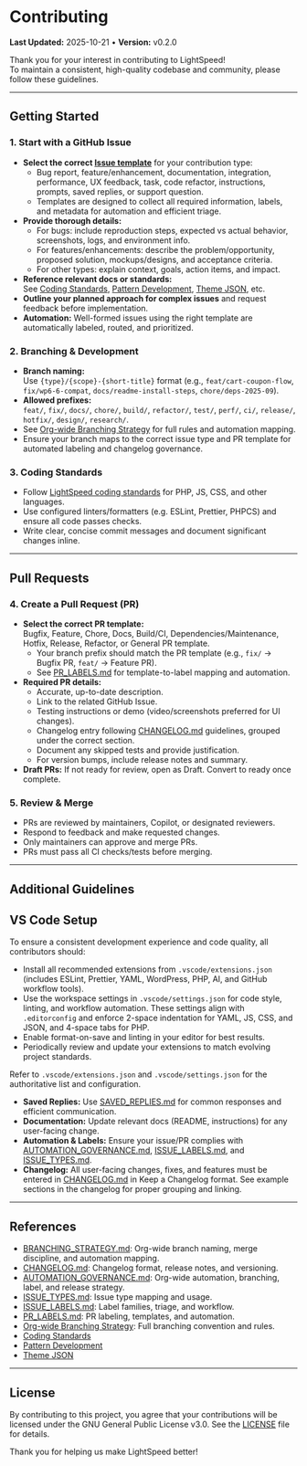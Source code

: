 # Contributing

**Last Updated:** 2025-10-21 • **Version:** v0.2.0

Thank you for your interest in contributing to LightSpeed!  
To maintain a consistent, high-quality codebase and community, please follow these guidelines.

---

## Getting Started

### 1. Start with a GitHub Issue

- **Select the correct [Issue template](https://github.com/lightspeedwp/.github/issues/new/choose)** for your contribution type:
  - Bug report, feature/enhancement, documentation, integration, performance, UX feedback, task, code refactor, instructions, prompts, saved replies, or support question.
  - Templates are designed to collect all required information, labels, and metadata for automation and efficient triage.
- **Provide thorough details:**
  - For bugs: include reproduction steps, expected vs actual behavior, screenshots, logs, and environment info.
  - For features/enhancements: describe the problem/opportunity, proposed solution, mockups/designs, and acceptance criteria.
  - For other types: explain context, goals, action items, and impact.
- **Reference relevant docs or standards:**  
  See [Coding Standards](.github/instructions/coding-standards.instructions.md), [Pattern Development](.github/instructions/pattern-development.instructions.md), [Theme JSON](.github/instructions/theme-json.instructions.md), etc.
- **Outline your planned approach for complex issues** and request feedback before implementation.
- **Automation:** Well-formed issues using the right template are automatically labeled, routed, and prioritized.

### 2. Branching & Development

- **Branch naming:**  
  Use `{type}/{scope}-{short-title}` format (e.g., `feat/cart-coupon-flow`, `fix/wp6-6-compat`, `docs/readme-install-steps`, `chore/deps-2025-09`).
- **Allowed prefixes:**  
  `feat/`, `fix/`, `docs/`, `chore/`, `build/`, `refactor/`, `test/`, `perf/`, `ci/`, `release/`, `hotfix/`, `design/`, `research/`.
- See [Org-wide Branching Strategy](.github/git-org-wide-branching-strategy.md) for full rules and automation mapping.
- Ensure your branch maps to the correct issue type and PR template for automated labeling and changelog governance.

### 3. Coding Standards

- Follow [LightSpeed coding standards](.github/instructions/coding-standards.instructions.md) for PHP, JS, CSS, and other languages.
- Use configured linters/formatters (e.g. ESLint, Prettier, PHPCS) and ensure all code passes checks.
- Write clear, concise commit messages and document significant changes inline.

---

## Pull Requests

### 4. Create a Pull Request (PR)

- **Select the correct PR template:**  
  Bugfix, Feature, Chore, Docs, Build/CI, Dependencies/Maintenance, Hotfix, Release, Refactor, or General PR template.
  - Your branch prefix should match the PR template (e.g., `fix/` → Bugfix PR, `feat/` → Feature PR).
  - See [PR_LABELS.md](.github/PR_LABELS.md) for template-to-label mapping and automation.
- **Required PR details:**
  - Accurate, up-to-date description.
  - Link to the related GitHub Issue.
  - Testing instructions or demo (video/screenshots preferred for UI changes).
  - Changelog entry following [CHANGELOG.md](./CHANGELOG.md) guidelines, grouped under the correct section.
  - Document any skipped tests and provide justification.
  - For version bumps, include release notes and summary.
- **Draft PRs:** If not ready for review, open as Draft. Convert to ready once complete.

### 5. Review & Merge

- PRs are reviewed by maintainers, Copilot, or designated reviewers.
- Respond to feedback and make requested changes.
- Only maintainers can approve and merge PRs.
- PRs must pass all CI checks/tests before merging.

---

## Additional Guidelines

## VS Code Setup

To ensure a consistent development experience and code quality, all contributors should:

- Install all recommended extensions from `.vscode/extensions.json` (includes ESLint, Prettier, YAML, WordPress, PHP, AI, and GitHub workflow tools).
- Use the workspace settings in `.vscode/settings.json` for code style, linting, and workflow automation. These settings align with `.editorconfig` and enforce 2-space indentation for YAML, JS, CSS, and JSON, and 4-space tabs for PHP.
- Enable format-on-save and linting in your editor for best results.
- Periodically review and update your extensions to match evolving project standards.

Refer to `.vscode/extensions.json` and `.vscode/settings.json` for the authoritative list and configuration.

- **Saved Replies:** Use [SAVED_REPLIES.md](.github/SAVED_REPLIES.md) for common responses and efficient communication.
- **Documentation:** Update relevant docs (README, instructions) for any user-facing change.
- **Automation & Labels:** Ensure your issue/PR complies with [AUTOMATION_GOVERNANCE.md](.github/AUTOMATION_GOVERNANCE.md), [ISSUE_LABELS.md](.github/ISSUE_LABELS.md), and [ISSUE_TYPES.md](.github/ISSUE_TYPES.md).
- **Changelog:** All user-facing changes, fixes, and features must be entered in [CHANGELOG.md](./CHANGELOG.md) in Keep a Changelog format. See example sections in the changelog for proper grouping and linking.

---

## References

- [BRANCHING_STRATEGY.md](.github/BRANCHING_STRATEGY.md): Org-wide branch naming, merge discipline, and automation mapping.
- [CHANGELOG.md](./CHANGELOG.md): Changelog format, release notes, and versioning.
- [AUTOMATION_GOVERNANCE.md](.github/AUTOMATION_GOVERNANCE.md): Org-wide automation, branching, label, and release strategy.
- [ISSUE_TYPES.md](.github/ISSUE_TYPES.md): Issue type mapping and usage.
- [ISSUE_LABELS.md](.github/ISSUE_LABELS.md): Label families, triage, and workflow.
- [PR_LABELS.md](.github/PR_LABELS.md): PR labeling, templates, and automation.
- [Org-wide Branching Strategy](.github/git-org-wide-branching-strategy.md): Full branching convention and rules.
- [Coding Standards](.github/instructions/coding-standards.instructions.md)
- [Pattern Development](.github/instructions/pattern-development.instructions.md)
- [Theme JSON](.github/instructions/theme-json.instructions.md)

---

## License

By contributing to this project, you agree that your contributions will be licensed under the GNU General Public License v3.0. See the [LICENSE](LICENSE) file for details.

Thank you for helping us make LightSpeed better!
